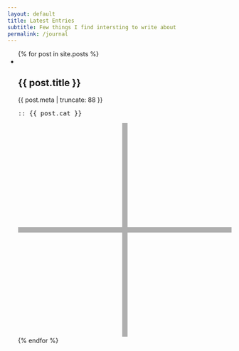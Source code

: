 ```yaml
---
layout: default 
title: Latest Entries
subtitle: Few things I find intersting to write about
permalink: /journal
---
```


<div id="news" class="">
	<div class="container thin">
		<ul class="cards-grid list-clear flex fx-just-apart fx-wrap cards pt-0">
			{% for post in site.posts %}
			<li class="fx-item-1 mb-2">
				<div class="card-wrap" style="--cursor-x: 0px; --cursor-y: 0px;">
					<div class="card flex fx-align-center fx-xs-align-start fx-xs-col fx-row px-2 py-2 px-sm-1 py-sm-1">
						<a class="post-link" href="{{ post.url }}"></a> 
						<div class="post-image mt-xs-1"> 
							<img class="lazyload" data-src="{{ post.img }}" />
						</div>
						<div class="post-meta pl-3 pr-4 pl-sm-2 pr-sm-3 pt-xs-2 pl-xs-0 pr-xs-0">
							<h2>{{ post.title }}</h2>
							<p>{{ post.meta | truncate: 88 }}</p>
							<pre class="cat py-xs-1">:: {{ post.cat }}</pre>
						</div>
						<div class="plus-icon">
							<svg viewBox="0 0 40 40">
								<defs><style>.plus-icon{fill:none;stroke:#afafaf;stroke-miterlimit:10}</style></defs>
								<path id="bar" class="plus-icon" d="M20 0v40"/>
								<path id="half-1" class="plus-icon" d="M0 20h20"/>
								<path id="half-2" class="plus-icon" d="M20 20h20"/>
							</svg>
						</div>
					</div>
					<div class="card-bg"></div>
					<div class="card-highlight"></div>
				</div>
			</li>
			{% endfor %}
		</ul>
	</div>
</div>


<!-- <div class="card-wrap fx-item-3 fx-item-sm-2 mb-2" style="--cursor-x: 0px; --cursor-y: 0px;">
	<div class="card flex">
		<div>// coming soon</div>
	</div>
	<div class="card-bg"></div>
	<div class="card-highlight"></div>
</div> -->